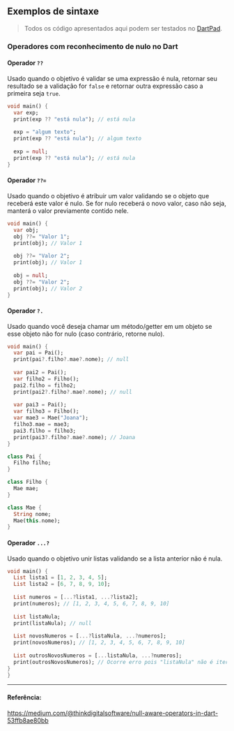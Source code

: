 ## Exemplos de sintaxe
>Todos os código apresentados aqui podem ser testados no [DartPad](https://dartpad.dartlang.org/dart).

### Operadores com reconhecimento de nulo no Dart

#### Operador `??`
Usado quando o objetivo é validar se uma expressão é nula, retornar seu resultado se a validação for `false` e retornar outra expressão caso a primeira seja `true`.
```dart
void main() {
  var exp;
  print(exp ?? "está nula"); // está nula  
  
  exp = "algum texto";
  print(exp ?? "está nula"); // algum texto
  
  exp = null;
  print(exp ?? "está nula"); // está nula  
}
```

#### Operador `??=`
Usado quando o objetivo é atribuir um valor validando se o objeto que receberá este valor é nulo. Se for nulo receberá o novo valor, caso não seja, manterá o valor previamente contido nele.
```dart
void main() {
  var obj;
  obj ??= "Valor 1";
  print(obj); // Valor 1
  
  obj ??= "Valor 2";
  print(obj); // Valor 1
  
  obj = null;
  obj ??= "Valor 2";
  print(obj); // Valor 2
}
```

#### Operador `?.`
Usado quando você deseja chamar um método/getter em um objeto se esse objeto não for nulo (caso contrário, retorne nulo).
```dart
void main() {
  var pai = Pai();   
  print(pai?.filho?.mae?.nome); // null
  
  var pai2 = Pai();  
  var filho2 = Filho();
  pai2.filho = filho2;
  print(pai2?.filho?.mae?.nome); // null
  
  var pai3 = Pai();  
  var filho3 = Filho();
  var mae3 = Mae("Joana");
  filho3.mae = mae3;
  pai3.filho = filho3;
  print(pai3?.filho?.mae?.nome); // Joana
}

class Pai { 
  Filho filho;
}

class Filho {
  Mae mae;
}

class Mae {
  String nome;
  Mae(this.nome);
}
```

#### Operador `...?`
Usado quando o objetivo unir listas validando se a lista anterior não é nula.
```dart
void main() {
  List lista1 = [1, 2, 3, 4, 5];
  List lista2 = [6, 7, 8, 9, 10];
    
  List numeros = [...?lista1, ...?lista2];
  print(numeros); // [1, 2, 3, 4, 5, 6, 7, 8, 9, 10]
  
  List listaNula;
  print(listaNula); // null
  
  List novosNumeros = [...?listaNula, ...?numeros];
  print(novosNumeros); // [1, 2, 3, 4, 5, 6, 7, 8, 9, 10]
  
  List outrosNovosNumeros = [...listaNula, ...?numeros];
  print(outrosNovosNumeros); // Ocorre erro pois "listaNula" não é iterável
}
}
```

---
#### Referência:
https://medium.com/@thinkdigitalsoftware/null-aware-operators-in-dart-53ffb8ae80bb
